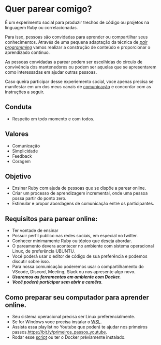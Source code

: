 # Quer parear comigo?

É um experimento social para produzir trechos de código ou projetos na linguagem Ruby ou correlacionadas.

Para isso, pessoas são convidadas para aprender ou compartilhar seus conhecimentos. Através de uma pequena adaptação da técnica de [*pair programming*](https://en.wikipedia.org/wiki/Pair_programming) vamos realizar a construção de conteúdo e proporcionar o aprendizado contínuo.

As pessoas convidadas a parear podem ser escolhidas do circulo de convivência dos mantenedores ou podem ser aquelas que se apresentarem como interessadas em ajudar outras pessoas.

Caso queira participar desse experiemento social, voce apenas precisa se manifestar em um dos meus canais de [comunicação](https://linktr.ee/biosbug) e concordar com as instruções a seguir.


## Conduta
- Respeito em todo momento e com todos.


## Valores 
- Comunicação
- Simplicidade
- Feedback
- Coragem


## Objetivo
- Ensinar Ruby com ajuda de pessoas que se dispõe a parear online.
- Criar um processo de aprendizagem incremental, onde uma pessoa possa partir do ponto zero.
- Estimular e propor abordagens de comunicação entre os participantes.


## Requisitos para parear online:
- Ter vontade de ensinar
- Possuir perfil publico nas redes sociais, em especial no twitter.
- Conhecer minimamente Ruby ou tópico que deseja abordar.
- O pareamento devera acontecer no ambiente com sistema operacional Linux, de preferência UBUNTU.
- Você poderá usar o editor de código de sua preferência e podemos discutir sobre isso.
- Para nossa comunicação poderemos usar o compartilhamento do VScode, Discord, Meeting, Slack ou nos apresente algo novo.
- _**Usaremos as ferramentas em ambiente com Docker.**_
- _**Você poderá participar sem abrir a camêra.**_

## Como preparar seu computador para aprender online.
- Seu sistema operacional precisa ser Linux preferencialmente.
- Se for Windows voce precisa instalar o [WSL](https://docs.microsoft.com/pt-br/windows/wsl/install).
- Assista essa playlist no Youtube que poderá te ajudar nos primeiros passos.https://bit.ly/primeiros_passos_youtube.
- Rodar esse [script](https://github.com/roberson-miguel/rails-docker/issues/2) ou ter o Docker préviamente instalado.



